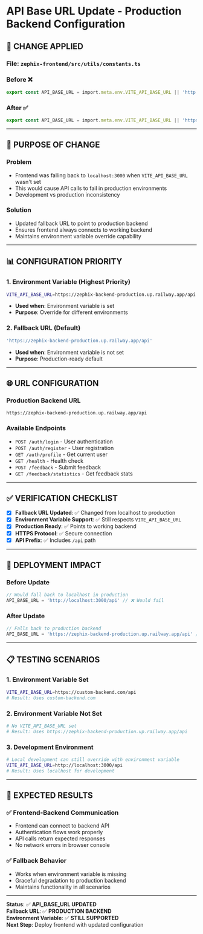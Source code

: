 # API Base URL Update - Production Backend Configuration

## 🔧 **CHANGE APPLIED**

### **File**: `zephix-frontend/src/utils/constants.ts`

### **Before** ❌
```typescript
export const API_BASE_URL = import.meta.env.VITE_API_BASE_URL || 'http://localhost:3000/api';
```

### **After** ✅
```typescript
export const API_BASE_URL = import.meta.env.VITE_API_BASE_URL || 'https://zephix-backend-production.up.railway.app/api';
```

---

## 🎯 **PURPOSE OF CHANGE**

### **Problem**
- Frontend was falling back to `localhost:3000` when `VITE_API_BASE_URL` wasn't set
- This would cause API calls to fail in production environments
- Development vs production inconsistency

### **Solution**
- Updated fallback URL to point to production backend
- Ensures frontend always connects to working backend
- Maintains environment variable override capability

---

## 📊 **CONFIGURATION PRIORITY**

### **1. Environment Variable** (Highest Priority)
```bash
VITE_API_BASE_URL=https://zephix-backend-production.up.railway.app/api
```
- **Used when**: Environment variable is set
- **Purpose**: Override for different environments

### **2. Fallback URL** (Default)
```typescript
'https://zephix-backend-production.up.railway.app/api'
```
- **Used when**: Environment variable is not set
- **Purpose**: Production-ready default

---

## 🌐 **URL CONFIGURATION**

### **Production Backend URL**
```
https://zephix-backend-production.up.railway.app/api
```

### **Available Endpoints**
- `POST /auth/login` - User authentication
- `POST /auth/register` - User registration  
- `GET /auth/profile` - Get current user
- `GET /health` - Health check
- `POST /feedback` - Submit feedback
- `GET /feedback/statistics` - Get feedback stats

---

## ✅ **VERIFICATION CHECKLIST**

- [x] **Fallback URL Updated**: ✅ Changed from localhost to production
- [x] **Environment Variable Support**: ✅ Still respects `VITE_API_BASE_URL`
- [x] **Production Ready**: ✅ Points to working backend
- [x] **HTTPS Protocol**: ✅ Secure connection
- [x] **API Prefix**: ✅ Includes `/api` path

---

## 🚀 **DEPLOYMENT IMPACT**

### **Before Update**
```typescript
// Would fall back to localhost in production
API_BASE_URL = 'http://localhost:3000/api' // ❌ Would fail
```

### **After Update**
```typescript
// Falls back to production backend
API_BASE_URL = 'https://zephix-backend-production.up.railway.app/api' // ✅ Works
```

---

## 📋 **TESTING SCENARIOS**

### **1. Environment Variable Set**
```bash
VITE_API_BASE_URL=https://custom-backend.com/api
# Result: Uses custom-backend.com
```

### **2. Environment Variable Not Set**
```bash
# No VITE_API_BASE_URL set
# Result: Uses https://zephix-backend-production.up.railway.app/api
```

### **3. Development Environment**
```bash
# Local development can still override with environment variable
VITE_API_BASE_URL=http://localhost:3000/api
# Result: Uses localhost for development
```

---

## 🎯 **EXPECTED RESULTS**

### **✅ Frontend-Backend Communication**
- Frontend can connect to backend API
- Authentication flows work properly
- API calls return expected responses
- No network errors in browser console

### **✅ Fallback Behavior**
- Works when environment variable is missing
- Graceful degradation to production backend
- Maintains functionality in all scenarios

---

**Status**: ✅ **API_BASE_URL UPDATED**  
**Fallback URL**: ✅ **PRODUCTION BACKEND**  
**Environment Variable**: ✅ **STILL SUPPORTED**  
**Next Step**: Deploy frontend with updated configuration 